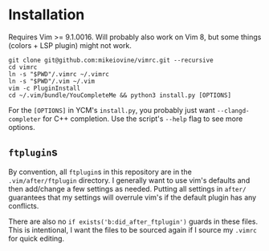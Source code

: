 # Installation
Requires Vim >= 9.1.0016. Will probably also work on Vim 8,
but some things (colors + LSP plugin) might not work.

```
git clone git@github.com:mikeiovine/vimrc.git --recursive
cd vimrc
ln -s "$PWD"/.vimrc ~/.vimrc
ln -s "$PWD"/.vim ~/.vim
vim -c PluginInstall
cd ~/.vim/bundle/YouCompleteMe && python3 install.py [OPTIONS]
```

For the `[OPTIONS]` in YCM's `install.py`, you probably just
want `--clangd-completer` for C++ completion. Use the script's
`--help` flag to see more options.

## `ftplugin`s

By convention, all `ftplugin`s in this repository are in the
`.vim/after/ftplugin` directory. I generally want to use
vim's defaults and then add/change a few settings as needed.
Putting all settings in `after/` guarantees that my settings
will overrule vim's if the default plugin has any conflicts.

There are also no `if exists('b:did_after_ftplugin')` guards
in these files. This is intentional, I want the files to be
sourced again if I source my `.vimrc` for quick editing.
